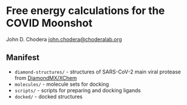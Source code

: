 # Free energy calculations for the COVID Moonshot

John D. Chodera <john.chodera@choderalab.org>

## Manifest
* `diamond-structures/` - structures of SARS-CoV-2 main viral protease from [DiamondMX/XChem](https://www.diamond.ac.uk/covid-19/for-scientists/Main-protease-structure-and-XChem.html)
* `molecules/` - molecule sets for docking
* `scripts/` - scripts for preparing and docking ligands
* `docked/` - docked structures
